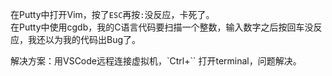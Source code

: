 在Putty中打开Vim，按了`ESC`再按`:`没反应，卡死了。  
在Putty中使用cgdb，我的C语言代码要扫描一个整数，输入数字之后按回车没反应，我还以为我的代码出Bug了。  

解决方案：用VSCode远程连接虚拟机，`Ctrl+`` 打开terminal，问题解决。    